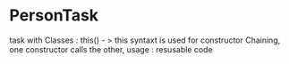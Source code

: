 # PersonTask
task with Classes
: this() - > this syntaxt is used for constructor Chaining, one constructor calls the other, usage :  resusable code
